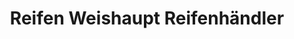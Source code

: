---
title: "Reifen Weishaupt Reifenhändler"
url: /ahrensfelde/reifen-weishaupt-reifenhaendler/
shop: Reifen
---